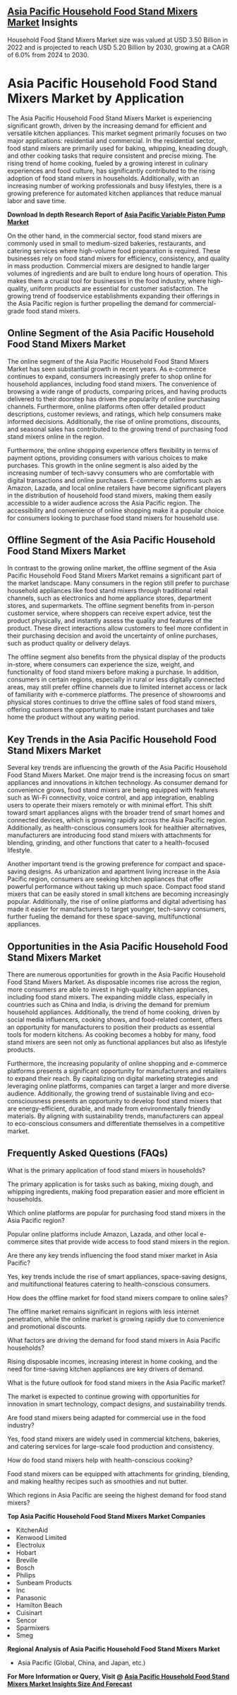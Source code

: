 <h2><a href="https://www.verifiedmarketreports.com/download-sample/?rid=500472&amp;utm_source=Github-Feb&amp;utm_medium=225" target="_blank">Asia Pacific Household Food Stand Mixers Market</a> Insights</h2><p>Household Food Stand Mixers Market size was valued at USD 3.50 Billion in 2022 and is projected to reach USD 5.20 Billion by 2030, growing at a CAGR of 6.0% from 2024 to 2030.</p><p><h1>Asia Pacific Household Food Stand Mixers Market by Application</h1> <p>The Asia Pacific Household Food Stand Mixers Market is experiencing significant growth, driven by the increasing demand for efficient and versatile kitchen appliances. This market segment primarily focuses on two major applications: residential and commercial. In the residential sector, food stand mixers are primarily used for baking, whipping, kneading dough, and other cooking tasks that require consistent and precise mixing. The rising trend of home cooking, fueled by a growing interest in culinary experiences and food culture, has significantly contributed to the rising adoption of food stand mixers in households. Additionally, with an increasing number of working professionals and busy lifestyles, there is a growing preference for automated kitchen appliances that reduce manual labor and save time. <p><strong>Download In depth Research Report of <a href="https://www.verifiedmarketreports.com/download-sample/?rid=236118&amp;utm_source=Pulse-Dec&amp;utm_medium=225" target="_blank">Asia Pacific Variable Piston Pump Market</a></strong></p> <p>On the other hand, in the commercial sector, food stand mixers are commonly used in small to medium-sized bakeries, restaurants, and catering services where high-volume food preparation is required. These businesses rely on food stand mixers for efficiency, consistency, and quality in mass production. Commercial mixers are designed to handle larger volumes of ingredients and are built to endure long hours of operation. This makes them a crucial tool for businesses in the food industry, where high-quality, uniform products are essential for customer satisfaction. The growing trend of foodservice establishments expanding their offerings in the Asia Pacific region is further propelling the demand for commercial-grade food stand mixers.</p> <h2>Online Segment of the Asia Pacific Household Food Stand Mixers Market</h2> <p>The online segment of the Asia Pacific Household Food Stand Mixers Market has seen substantial growth in recent years. As e-commerce continues to expand, consumers increasingly prefer to shop online for household appliances, including food stand mixers. The convenience of browsing a wide range of products, comparing prices, and having products delivered to their doorstep has driven the popularity of online purchasing channels. Furthermore, online platforms often offer detailed product descriptions, customer reviews, and ratings, which help consumers make informed decisions. Additionally, the rise of online promotions, discounts, and seasonal sales has contributed to the growing trend of purchasing food stand mixers online in the region. <p>Furthermore, the online shopping experience offers flexibility in terms of payment options, providing consumers with various choices to make purchases. This growth in the online segment is also aided by the increasing number of tech-savvy consumers who are comfortable with digital transactions and online purchases. E-commerce platforms such as Amazon, Lazada, and local online retailers have become significant players in the distribution of household food stand mixers, making them easily accessible to a wider audience across the Asia Pacific region. The accessibility and convenience of online shopping make it a popular choice for consumers looking to purchase food stand mixers for household use.</p> <h2>Offline Segment of the Asia Pacific Household Food Stand Mixers Market</h2> <p>In contrast to the growing online market, the offline segment of the Asia Pacific Household Food Stand Mixers Market remains a significant part of the market landscape. Many consumers in the region still prefer to purchase household appliances like food stand mixers through traditional retail channels, such as electronics and home appliance stores, department stores, and supermarkets. The offline segment benefits from in-person customer service, where shoppers can receive expert advice, test the product physically, and instantly assess the quality and features of the product. These direct interactions allow customers to feel more confident in their purchasing decision and avoid the uncertainty of online purchases, such as product quality or delivery delays. <p>The offline segment also benefits from the physical display of the products in-store, where consumers can experience the size, weight, and functionality of food stand mixers before making a purchase. In addition, consumers in certain regions, especially in rural or less digitally connected areas, may still prefer offline channels due to limited internet access or lack of familiarity with e-commerce platforms. The presence of showrooms and physical stores continues to drive the offline sales of food stand mixers, offering customers the opportunity to make instant purchases and take home the product without any waiting period.</p> <h2>Key Trends in the Asia Pacific Household Food Stand Mixers Market</h2> <p>Several key trends are influencing the growth of the Asia Pacific Household Food Stand Mixers Market. One major trend is the increasing focus on smart appliances and innovations in kitchen technology. As consumer demand for convenience grows, food stand mixers are being equipped with features such as Wi-Fi connectivity, voice control, and app integration, enabling users to operate their mixers remotely or with minimal effort. This shift toward smart appliances aligns with the broader trend of smart homes and connected devices, which is growing rapidly across the Asia Pacific region. Additionally, as health-conscious consumers look for healthier alternatives, manufacturers are introducing food stand mixers with attachments for blending, grinding, and other functions that cater to a health-focused lifestyle. <p>Another important trend is the growing preference for compact and space-saving designs. As urbanization and apartment living increase in the Asia Pacific region, consumers are seeking kitchen appliances that offer powerful performance without taking up much space. Compact food stand mixers that can be easily stored in small kitchens are becoming increasingly popular. Additionally, the rise of online platforms and digital advertising has made it easier for manufacturers to target younger, tech-savvy consumers, further fueling the demand for these space-saving, multifunctional appliances.</p> <h2>Opportunities in the Asia Pacific Household Food Stand Mixers Market</h2> <p>There are numerous opportunities for growth in the Asia Pacific Household Food Stand Mixers Market. As disposable incomes rise across the region, more consumers are able to invest in high-quality kitchen appliances, including food stand mixers. The expanding middle class, especially in countries such as China and India, is driving the demand for premium household appliances. Additionally, the trend of home cooking, driven by social media influencers, cooking shows, and food-related content, offers an opportunity for manufacturers to position their products as essential tools for modern kitchens. As cooking becomes a hobby for many, food stand mixers are seen not only as functional appliances but also as lifestyle products. <p>Furthermore, the increasing popularity of online shopping and e-commerce platforms presents a significant opportunity for manufacturers and retailers to expand their reach. By capitalizing on digital marketing strategies and leveraging online platforms, companies can target a larger and more diverse audience. Additionally, the growing trend of sustainable living and eco-consciousness presents an opportunity to develop food stand mixers that are energy-efficient, durable, and made from environmentally friendly materials. By aligning with sustainability trends, manufacturers can appeal to eco-conscious consumers and differentiate themselves in a competitive market.</p> <h2>Frequently Asked Questions (FAQs)</h2> <p>What is the primary application of food stand mixers in households?</p> <p>The primary application is for tasks such as baking, mixing dough, and whipping ingredients, making food preparation easier and more efficient in households.</p> <p>Which online platforms are popular for purchasing food stand mixers in the Asia Pacific region?</p> <p>Popular online platforms include Amazon, Lazada, and other local e-commerce sites that provide wide access to food stand mixers in the region.</p> <p>Are there any key trends influencing the food stand mixer market in Asia Pacific?</p> <p>Yes, key trends include the rise of smart appliances, space-saving designs, and multifunctional features catering to health-conscious consumers.</p> <p>How does the offline market for food stand mixers compare to online sales?</p> <p>The offline market remains significant in regions with less internet penetration, while the online market is growing rapidly due to convenience and promotional discounts.</p> <p>What factors are driving the demand for food stand mixers in Asia Pacific households?</p> <p>Rising disposable incomes, increasing interest in home cooking, and the need for time-saving kitchen appliances are key drivers of demand.</p> <p>What is the future outlook for food stand mixers in the Asia Pacific market?</p> <p>The market is expected to continue growing with opportunities for innovation in smart technology, compact designs, and sustainability trends.</p> <p>Are food stand mixers being adapted for commercial use in the food industry?</p> <p>Yes, food stand mixers are widely used in commercial kitchens, bakeries, and catering services for large-scale food production and consistency.</p> <p>How do food stand mixers help with health-conscious cooking?</p> <p>Food stand mixers can be equipped with attachments for grinding, blending, and making healthy recipes such as smoothies and nut butter.</p> <p>Which regions in Asia Pacific are seeing the highest demand for food stand mixers?</p> </p><p><strong>Top Asia Pacific Household Food Stand Mixers Market Companies</strong></p><div data-test-id=""><p><li>KitchenAid</li><li> Kenwood Limited</li><li> Electrolux</li><li> Hobart</li><li> Breville</li><li> Bosch</li><li> Philips</li><li> Sunbeam Products</li><li> Inc</li><li> Panasonic</li><li> Hamilton Beach</li><li> Cuisinart</li><li> Sencor</li><li> Sparmixers</li><li> Smeg</li></p><div><strong>Regional Analysis of&nbsp;Asia Pacific Household Food Stand Mixers Market</strong></div><ul><li dir="ltr"><p dir="ltr">Asia Pacific (Global, China, and Japan, etc.)</p></li></ul><p><strong>For More Information or Query, Visit @&nbsp;</strong><strong><a href="https://www.verifiedmarketreports.com/product/household-food-stand-mixers-market/?utm_source=Github-Feb&amp;utm_medium=225" target="_blank">Asia Pacific Household Food Stand Mixers Market Insights Size And Forecast</a></strong></p></div><h2>&nbsp;</h2><div data-test-id="">&nbsp;</div>
